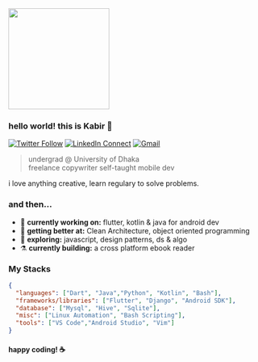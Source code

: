 
<img src="http://studiopixel.in/wp-content/uploads/2017/11/senior-front-end-developer-openings-1.gif" width="200" />

### hello world! this is Kabir 👋

[![Twitter Follow](https://img.shields.io/badge/dynamic/json.svg?color=78c257&labelColor=000000&logo=twitter&logoColor=f5f7fe&label=&query=%24[0].followers_count&url=https%3A%2F%2Fcdn.syndication.twimg.com%2Fwidgets%2Ffollowbutton%2Finfo.json%3Fscreen_names%3Dkabirnayeem99&suffix=%20Followers)](https://https://twitter.com/kabirnayeem99)
[![LinkedIn Connect](https://img.shields.io/badge/%20-Connect-black?color=78c257&labelColor=000000&logo=linkedin&logoColor=f5f7fe)](https://https://www.linkedin.com/in/kabirnayeem99/)
[![Gmail](https://img.shields.io/badge/%20-Send%20Mail-black?color=78c257&labelColor=000000&logo=gmail&logoColor=f5f7fe)](mailto:kabirnayeem.99@gmail.com?subject=From%20GitHub&&body=Hi,%20there.%20Found%20you%20on%20GitHub!%20Let's%20talk%20about...)

> undergrad @ University of Dhaka <br />
> freelance copywriter
> self-taught mobile dev <br />

i love anything creative, learn regulary to solve problems. 

### and then...

- 🔭 <b>currently working on:</b> flutter, kotlin & java for android dev
- 🌱 <b>getting better at:</b> Clean Architecture, object oriented programming
- 🤔 <b>exploring:</b> javascript, design patterns, ds & algo
- ⚗️ <b>currently building:</b> a cross platform ebook reader

### My Stacks

```json
{
  "languages": ["Dart", "Java","Python", "Kotlin", "Bash"],
  "frameworks/libraries": ["Flutter", "Django", "Android SDK"],
  "database": ["Mysql", "Hive", "Sqlite"],
  "misc": ["Linux Automation", "Bash Scripting"],
  "tools": ["VS Code","Android Studio", "Vim"]
}
```

#### happy coding! :coffee:


